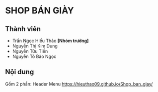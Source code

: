 # SHOP BÁN GIÀY
## Thành viên
<ul>
    <li>Trần Ngọc Hiếu Thảo <strong>[Nhóm trưởng]</strong></li>
    <li>Nguyễn Thị Kim Dung</li>
     <li>Nguyễn Tửu Tiến</li>
     <li>Nguyễn Tô Bảo Ngọc</li>
</ul>

## Nội dung
Gồm 2 phần:
Header
Menu
 https://hieuthao09.github.io/Shop_ban_giay/
